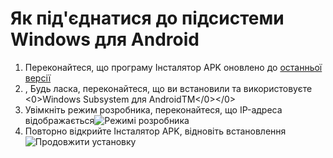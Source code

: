 # Як під'єднатися до підсистеми Windows для Android
1. Переконайтеся, що програму Інсталятор APK оновлено до [останньої версії](https://www.microsoft.com/store/productId/9P2JFQ43FPPG "APK Installer")
2. [](https://www.microsoft.com/store/productId/9P3395VX91NR), Будь ласка, переконайтеся, що ви встановили та використовуєте <0>Windows Subsystem для AndroidTM</0></0>
3. Увімкніть режим розробника, переконайтеся, що IP-адреса відображається![Режимі розробника](https://raw.githubusercontent.com/Paving-Base/APK-Installer/screenshots/Documents/Tutorials/How%20To%20Connect%20WSA/Images/Snipaste_2022-10-02_19-02-09.png)
4. Повторно відкрийте Інсталятор APK, відновіть встановлення![Продовжити установку](https://raw.githubusercontent.com/Paving-Base/APK-Installer/screenshots/Documents/Tutorials/How%20To%20Connect%20WSA/Images/Snipaste_2022-10-02_17-34-04.png)
